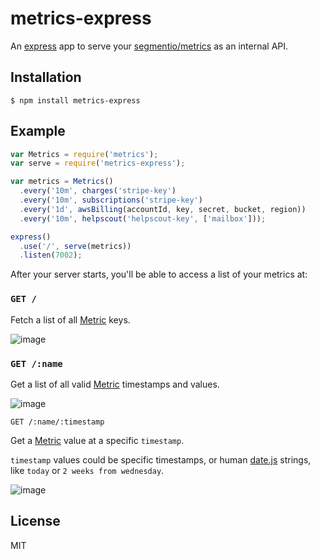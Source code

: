 # metrics-express

An [express](https://github.com/segmentio/aws-billing) app to serve your [segmentio/metrics](https://github.com/segmentio/metrics) as an internal API.

## Installation

    $ npm install metrics-express

## Example

```js
var Metrics = require('metrics');
var serve = require('metrics-express');

var metrics = Metrics()
  .every('10m', charges('stripe-key')
  .every('10m', subscriptions('stripe-key')
  .every('1d', awsBilling(accountId, key, secret, bucket, region))
  .every('10m', helpscout('helpscout-key', ['mailbox']));

express()
  .use('/', serve(metrics))
  .listen(7002);
```

After your server starts, you'll be able to access a list of your metrics at:

### `GET /`

Fetch a list of all [Metric](https://github.com/segmentio/metrics#new-metric) keys.

![image](https://cloud.githubusercontent.com/assets/658544/3076432/04583784-e3dd-11e3-8c30-daa171f3a1da.png)

### `GET /:name`

Get a list of all valid [Metric](https://github.com/segmentio/metrics#new-metric) timestamps and values.

![image](https://cloud.githubusercontent.com/assets/658544/5654566/2eec19ee-9679-11e4-87cf-f0bf48c50874.png)

```
GET /:name/:timestamp
```

Get a [Metric](https://github.com/segmentio/metrics#new-metric) value at a specific `timestamp`.

`timestamp` values could be specific timestamps, or  human [date.js](https://github.com/MatthewMueller/date#examples) strings, like `today` or `2 weeks from wednesday`.

![image](https://cloud.githubusercontent.com/assets/658544/5654588/5561b804-9679-11e4-836f-b8797cb57a16.png)

## License

MIT